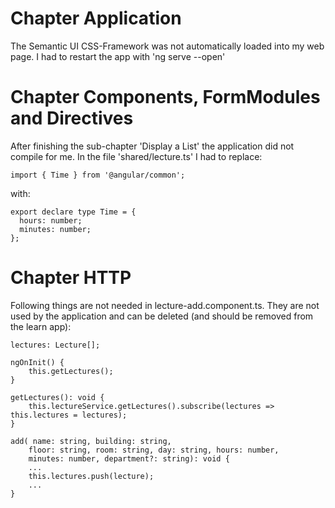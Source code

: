 # Chapter Application

The Semantic UI CSS-Framework was not automatically loaded into my web page. I had to restart the app with 'ng serve --open'



# Chapter Components, FormModules and Directives

After finishing the sub-chapter 'Display a List' the application did not compile for me. 
In the file 'shared/lecture.ts' I had to replace:

```
import { Time } from '@angular/common';
```

with:

```
export declare type Time = {
  hours: number;
  minutes: number;
};
```



# Chapter HTTP

Following things are not needed in lecture-add.component.ts. They are not used by the application and can be deleted (and should be removed from the learn app):

```
lectures: Lecture[];

ngOnInit() {
    this.getLectures();
}

getLectures(): void {
    this.lectureService.getLectures().subscribe(lectures => this.lectures = lectures);
}

add( name: string, building: string,
    floor: string, room: string, day: string, hours: number, 
    minutes: number, department?: string): void {
    ...
    this.lectures.push(lecture);
    ...
}
```
